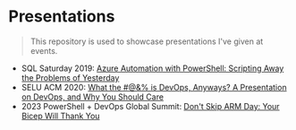 
# Presentations

> This repository is used to showcase presentations I've given at events.

- SQL Saturday 2019: [Azure Automation with PowerShell: Scripting Away the Problems of Yesterday](src/instances/Azure-Automation-With-PowerShell/README.md)
- SELU ACM 2020: [What the #@&% is DevOps, Anyways? A Presentation on DevOps, and Why You Should Care](src/instances/What-the-____-Is-DevOps-Anyways/README.md)
- 2023 PowerShell + DevOps Global Summit: [Don't Skip ARM Day: Your Bicep Will Thank You](src/instances/2023-Dont-Skip-ARM-Day/readme.md)
